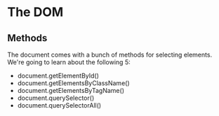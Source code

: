 # The DOM

## Methods

The document comes with a bunch of methods for selecting elements.  We're going to learn about the following 5:

* document.getElementById()
* document.getElementsByClassName()
* document.getElementsByTagName()
* document.querySelector()
* document.querySelectorAll()
